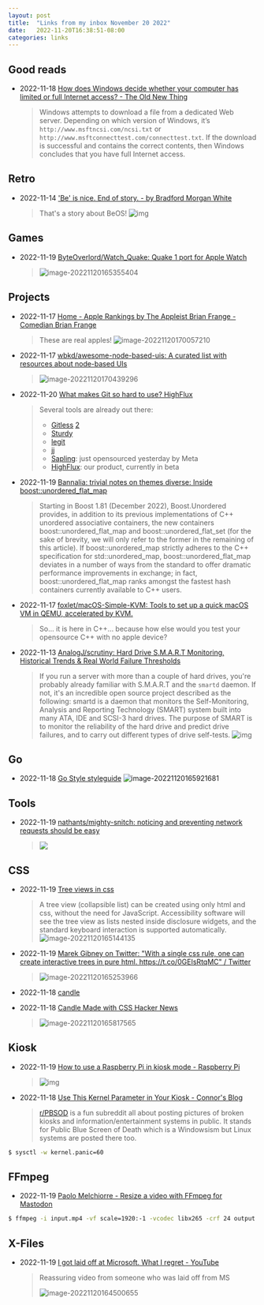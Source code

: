 ```yaml
---
layout: post
title:  "Links from my inbox November 20 2022"
date:   2022-11-20T16:38:51-08:00
categories: links
---
```




## Good reads

- 2022-11-18 [How does Windows decide whether your computer has limited or full Internet access? - The Old New Thing](https://devblogs.microsoft.com/oldnewthing/20221115-00/?p=107399)

  > Windows attempts to download a file from a dedicated Web server. Depending on which version of Windows, it’s `http://www.msftncsi.com/ncsi.txt` or `http://www.msftconnecttest.com/connecttest.txt`. If the download is successful and contains the correct contents, then Windows concludes that you have full Internet access.

## Retro

- 2022-11-14 ['Be' is nice. End of story. - by Bradford Morgan White](https://www.abortretry.fail/p/be-is-nice-end-of-story)

  > That's a story about BeOS!
  > ![img](./2022-11-20-links-from-my-inbox.assets/01.jpeg)

## Games

- 2022-11-19 [ByteOverlord/Watch_Quake: Quake 1 port for Apple Watch](https://github.com/ByteOverlord/Watch_Quake)

  > ![image-20221120165355404](./2022-11-20-links-from-my-inbox.assets/image-20221120165355404.png)

## Projects

- 2022-11-17 [Home - Apple Rankings by The Appleist Brian Frange - Comedian Brian Frange](https://applerankings.com/)

  > These are real apples!
  > ![image-20221120170057210](./2022-11-20-links-from-my-inbox.assets/image-20221120170057210.png)
- 2022-11-17 [wbkd/awesome-node-based-uis: A curated list with resources about node-based UIs](https://github.com/wbkd/awesome-node-based-uis)

  > ![image-20221120170439296](./2022-11-20-links-from-my-inbox.assets/image-20221120170439296.png)

- 2022-11-20 [What makes Git so hard to use? HighFlux](https://www.highflux.io/blog/what-makes-git-hard-to-use)

  > Several tools are already out there:
  >
  > - [Gitless](https://gitless.com/) [2](https://www.highflux.io/blog/what-makes-git-hard-to-use#fn-2-0a8e45)
  > - [Sturdy](https://getsturdy.com/)
  > - [legit](https://github.com/frostming/legit)
  > - [jj](https://github.com/martinvonz/jj)
  > - [Sapling](https://sapling-scm.com/): just opensourced yesterday by Meta
  > - [HighFlux](https://www.highflux.io/docs/install): our product, currently in beta

- 2022-11-19 [Bannalia: trivial notes on themes diverse: Inside boost::unordered_flat_map](https://bannalia.blogspot.com/2022/11/inside-boostunorderedflatmap.html?m=1)
  > Starting in Boost 1.81 (December 2022), Boost.Unordered provides, in addition to its previous implementations of C++ unordered associative containers, the new containers boost::unordered_flat_map and boost::unordered_flat_set (for the sake of brevity, we will only refer to the former in the remaining of this article). If boost::unordered_map strictly adheres to the C++ specification for std::unordered_map, boost::unordered_flat_map deviates in a number of ways from the standard to offer dramatic performance improvements in exchange; in fact, boost::unordered_flat_map ranks amongst the fastest hash containers currently available to C++ users.

- 2022-11-17 [foxlet/macOS-Simple-KVM: Tools to set up a quick macOS VM in QEMU, accelerated by KVM.](https://github.com/foxlet/macOS-Simple-KVM)

  >  So... it is here in C++... because how else would you test your opensource C++ with no apple device?

- 2022-11-13 [AnalogJ/scrutiny: Hard Drive S.M.A.R.T Monitoring, Historical Trends & Real World Failure Thresholds](https://github.com/AnalogJ/scrutiny)

  >  If you run a server with more than a couple of hard drives, you're probably already familiar with S.M.A.R.T and the `smartd` daemon. If not, it's an incredible open source project described as the following:
  > smartd is a daemon that monitors the Self-Monitoring, Analysis and Reporting Technology (SMART) system built into many ATA, IDE and SCSI-3 hard drives. The purpose of SMART is to monitor the reliability of the hard drive and predict drive failures, and to carry out different types of drive self-tests.
  > ![img](./2022-11-20-links-from-my-inbox.assets/dashboard.png)

## Go

- 2022-11-18 [Go Style styleguide](https://google.github.io/styleguide/go/)
  ![image-20221120165921681](./2022-11-20-links-from-my-inbox.assets/image-20221120165921681.png)

## Tools

- 2022-11-19 [nathants/mighty-snitch: noticing and preventing network requests should be easy](https://github.com/nathants/mighty-snitch)

  > ![](./2022-11-20-links-from-my-inbox.assets/demo.gif)

## CSS

- 2022-11-19 [Tree views in css](https://iamkate.com/code/tree-views/)

  > A tree view (collapsible list) can be created using only html and css, without the need for JavaScript. Accessibility software will see the tree view as lists nested inside disclosure widgets, and the standard keyboard interaction is supported automatically.
  > ![image-20221120165144135](./2022-11-20-links-from-my-inbox.assets/image-20221120165144135.png)

- 2022-11-19 [Marek Gibney on Twitter: "With a single css rule, one can create interactive trees in pure html. https://t.co/0GEIsRtqMC" / Twitter](https://twitter.com/marekgibney/status/1593950777739218947)

  > ![image-20221120165253966](./2022-11-20-links-from-my-inbox.assets/image-20221120165253966.png)

- 2022-11-18 [candle](https://codepen.io/Takuma_BMe/pen/BaVdNLK)
- 2022-11-18 [Candle Made with CSS Hacker News](https://news.ycombinator.com/item?id=33652245)

  > ![image-20221120165817565](./2022-11-20-links-from-my-inbox.assets/image-20221120165817565.png)


## Kiosk

- 2022-11-19 [How to use a Raspberry Pi in kiosk mode - Raspberry Pi](https://www.raspberrypi.com/tutorials/how-to-use-a-raspberry-pi-in-kiosk-mode/)

  > ![img](./2022-11-20-links-from-my-inbox.assets/KIOSK-800x533.jpg)

- 2022-11-18 [Use This Kernel Parameter in Your Kiosk - Connor's Blog](https://cedwards.xyz/use-this-kernel-parameter-in-your-kiosk/)

  > [r/PBSOD](https://www.reddit.com/r/pbsod) is a fun subreddit all about posting pictures of broken kiosks and information/entertainment systems in public. It stands for Public Blue Screen of Death which is a Windowsism but Linux systems are posted there too.
```sh
$ sysctl -w kernel.panic=60
```

## FFmpeg

- 2022-11-19 [Paolo Melchiorre - Resize a video with FFmpeg for Mastodon](https://www.paulox.net/2022/11/17/resize-a-video-with-ffmpeg-for-mastodon/)
```sh
$ ffmpeg -i input.mp4 -vf scale=1920:-1 -vcodec libx265 -crf 24 output.mp4
```

## X-Files

- 2022-11-19 [I got laid off at Microsoft. What I regret - YouTube](https://www.youtube.com/watch?v=-mZbLX8EsWk)
  > Reassuring video from someone who was laid off from MS
  >
  > ![image-20221120164500655](./2022-11-20-links-from-my-inbox.assets/image-20221120164500655.png)
